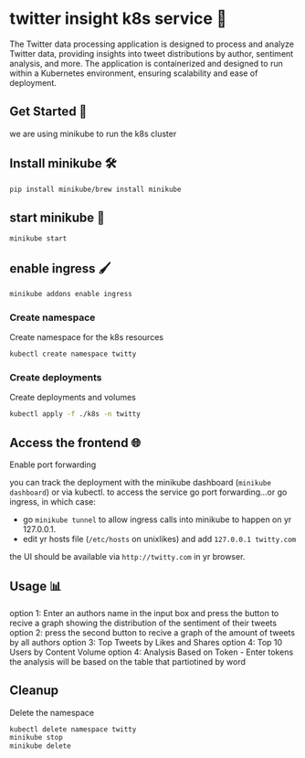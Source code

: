 
# twitter insight k8s service 📝  
The Twitter data processing application is designed to process and analyze Twitter data, providing insights into tweet distributions by author, sentiment analysis, and more. The application is containerized and designed to run within a Kubernetes environment, ensuring scalability and ease of deployment.

## Get Started 🚀  
we are using minikube to run the k8s cluster

## Install minikube 🛠️
```sh
pip install minikube/brew install minikube
```

## start minikube 🌟
```sh
minikube start
```

## enable ingress 🖌️
```sh
minikube addons enable ingress
```

### Create namespace

Create namespace for the k8s resources

```sh
kubectl create namespace twitty
```

### Create deployments

Create deployments and volumes

```sh
kubectl apply -f ./k8s -n twitty
```

## Access the frontend 🌐

Enable port forwarding

you can track the deployment with the minikube dashboard (`minikube dashboard`) or via kubectl.
to access the service go port forwarding...or go ingress, in which case:
- go `minikube tunnel` to allow ingress calls into minikube to happen on yr 127.0.0.1.
- edit yr hosts file (`/etc/hosts` on unixlikes) and add `127.0.0.1 twitty.com`

the UI should be available via `http://twitty.com` in yr browser.

## Usage 📊
option 1: Enter an authors name in the input box and press the button to recive a graph showing the distribution of the sentiment of their tweets
option 2: press the second button to recive a graph of the amount of tweets by all authors
option 3: Top Tweets by Likes and Shares
option 4: Top 10 Users by Content Volume
option 4: Analysis Based on Token - Enter tokens the analysis will be based on the table that partiotined by word


## Cleanup

Delete the namespace

```sh
kubectl delete namespace twitty
minikube stop
minikube delete
```
